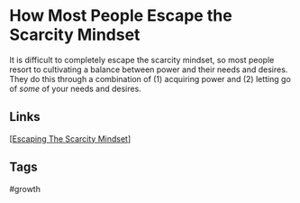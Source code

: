 # How Most People Escape the Scarcity Mindset

It is difficult to completely escape the scarcity mindset, so most people resort to cultivating a balance between power and their needs and desires. They do this through a combination of (1) acquiring power and (2) letting go of *some* of your needs and desires.  

## Links
[[Escaping The Scarcity Mindset](../202308041621/README.md)]

## Tags
#growth

